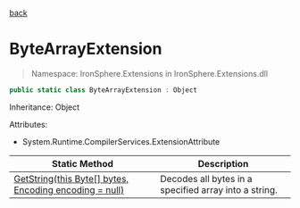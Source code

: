 ﻿[back](/IronSphere.Extensions/types)

# ByteArrayExtension

> Namespace: IronSphere.Extensions in  IronSphere.Extensions.dll



```csharp
public static class ByteArrayExtension : Object
```
Inheritance: Object



Attributes:
        
* System.Runtime.CompilerServices.ExtensionAttribute




| Static Method | Description |
| --- | --- |
| [GetString(this Byte[] bytes, Encoding encoding = null)](ByteArrayExtension_GetString(Byte[],Encoding)) | Decodes all bytes in a specified array into a string. |
